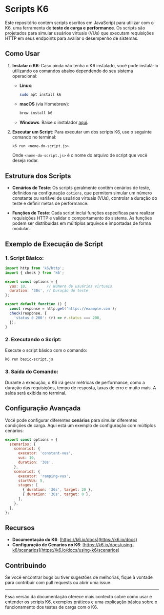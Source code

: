 # Scripts K6

Este repositório contém scripts escritos em JavaScript para utilizar com o K6, uma ferramenta de **teste de carga e performance**. Os scripts são projetados para simular usuários virtuais (VUs) que executam requisições HTTP em seus endpoints para avaliar o desempenho de sistemas.

## Como Usar

1. **Instalar o K6**:
   Caso ainda não tenha o K6 instalado, você pode instalá-lo utilizando os comandos abaixo dependendo do seu sistema operacional:

   - **Linux**: 
     ```bash
     sudo apt install k6
     ```

   - **macOS** (via Homebrew):
     ```bash
     brew install k6
     ```

   - **Windows**: 
     Baixe o instalador [aqui](https://k6.io/docs/getting-started/).

2. **Executar um Script**:
   Para executar um dos scripts K6, use o seguinte comando no terminal:

   ```bash
   k6 run <nome-do-script.js>
   ```

   Onde `<nome-do-script.js>` é o nome do arquivo de script que você deseja rodar.

## Estrutura dos Scripts

- **Cenários de Teste**: 
  Os scripts geralmente contêm cenários de teste, definidos na configuração `options`, que permitem simular um número constante ou variável de usuários virtuais (VUs), controlar a duração do teste e definir metas de performance.

- **Funções de Teste**:
  Cada script inclui funções específicas para realizar requisições HTTP e validar o comportamento do sistema. As funções podem ser distribuídas em múltiplos arquivos e importadas de forma modular.

## Exemplo de Execução de Script

### 1. **Script Básico**:

```javascript
import http from 'k6/http';
import { check } from 'k6';

export const options = {
  vus: 10,         // Número de usuários virtuais
  duration: '30s', // Duração do teste
};

export default function () {
  const response = http.get('https://example.com');
  check(response, {
    'status é 200': (r) => r.status === 200,
  });
}
```

### 2. **Executando o Script**:
Execute o script básico com o comando:

```bash
k6 run basic-script.js
```

### 3. **Saída do Comando**:
Durante a execução, o K6 irá gerar métricas de performance, como a duração das requisições, tempo de resposta, taxas de erro e muito mais. A saída será exibida no terminal.

## Configuração Avançada

Você pode configurar diferentes **cenários** para simular diferentes condições de carga. Aqui está um exemplo de configuração com múltiplos cenários:

```javascript
export const options = {
  scenarios: {
    scenario1: {
      executor: 'constant-vus',
      vus: 10, 
      duration: '30s',
    },
    scenario2: {
      executor: 'ramping-vus',
      startVUs: 5,
      stages: [
        { duration: '30s', target: 20 },
        { duration: '30s', target: 0 },
      ],
    },
  },
};
```

## Recursos

- **Documentação do K6**: [https://k6.io/docs](https://k6.io/docs)
- **Configuração de Cenarios no K6**: [https://k6.io/docs/using-k6/scenarios](https://k6.io/docs/using-k6/scenarios)

## Contribuindo

Se você encontrar bugs ou tiver sugestões de melhorias, fique à vontade para contribuir com pull requests ou abrir uma issue.

---

Essa versão da documentação oferece mais contexto sobre como usar e entender os scripts K6, exemplos práticos e uma explicação básica sobre o funcionamento dos testes de carga com o K6.